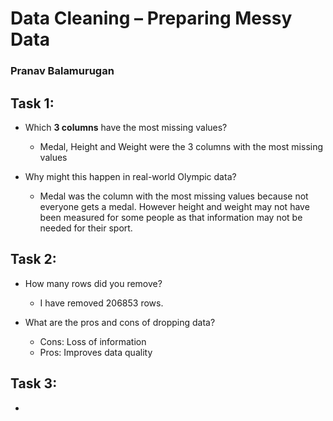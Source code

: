 # Data Cleaning – Preparing Messy Data
### Pranav Balamurugan

## Task 1:
- Which **3 columns** have the most missing values?

    - Medal, Height and Weight were the 3 columns with the most missing values

- Why might this happen in real-world Olympic data?

    - Medal was the column with the most missing values because not everyone gets a medal. However height and weight may not have been measured for some people as that information may not be needed for their sport.

## Task 2:
- How many rows did you remove?

    - I have removed 206853 rows.

- What are the pros and cons of dropping data?

    - Cons: Loss of information 
    - Pros: Improves data quality

## Task 3:
- 